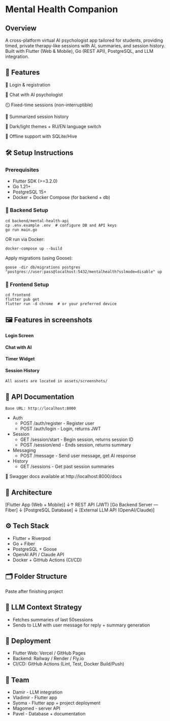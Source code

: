 # Mental Health Companion

## Overview
A cross-platform virtual AI psychologist app tailored for students, providing timed, private therapy-like sessions with AI, summaries, and session history. Built with Flutter (Web & Mobile), Go (REST API), PostgreSQL, and LLM integration.

## 🌟 Features

  🎯 Login & registration

  💬 Chat with AI psychologist

  ⏲️ Fixed-time sessions (non-interruptible)

  🧾 Summarized session history

  🌙 Dark/light themes + RU/EN language switch

  📶 Offline support with SQLite/Hive

## 🛠️ Setup Instructions
### Prerequisites

* Flutter SDK (>=3.2.0)
* Go 1.21+
* PostgreSQL 15+
* Docker + Docker Compose (for backend + db)

### 🔧 Backend Setup

```
cd backend/mental-health-api
cp .env.example .env  # configure DB and API keys
go run main.go
```

OR run via Docker:
```
docker-compose up --build
```

Apply migrations (using Goose):
```
goose -dir db/migrations postgres "postgres://user:pass@localhost:5432/mentalhealth?sslmode=disable" up
```

### 📱 Frontend Setup

```
cd frontend
flutter pub get
flutter run -d chrome  # or your preferred device
```

## 🖼️ Features in screenshots
#### Login Screen

#### Chat with AI

#### Timer Widget

#### Session History

    All assets are located in assets/screenshots/

## 📡 API Documentation

    Base URL: http://localhost:8000

* Auth
  * POST	/auth/register - Register user
  * POST	/auth/login	- Login, returns JWT
* Session
  * GET	/session/start - Begin session, returns session ID
  * POST	/session/end - Ends session, returns summary
* Messaging
  * POST	/message - Send user message, get AI response
* History
  * GET	/sessions - Get past session summaries

📘 Swagger docs available at http://localhost:8000/docs

## 🧱 Architecture

[Flutter App (Web + Mobile)]
       ↓↑ REST API (JWT)
[Go Backend Server — Fiber]
       ↓
[PostgreSQL Database]
       ↓
[External LLM API (OpenAI/Claude)]

## ⚙️ Tech Stack

* Flutter + Riverpod
* Go + Fiber
* PostgreSQL + Goose
* OpenAI API / Claude API
* Docker + GitHub Actions (CI/CD)

## 🗂️ Folder Structure
Paste after finishing project

## 🧠 LLM Context Strategy

* Fetches summaries of last 50sessions 
* Sends to LLM with user message for reply + summary generation

## 🚀 Deployment
* Flutter Web: Vercel / GitHub Pages
* Backend: Railway / Render / Fly.io
* CI/CD: GitHub Actions (Lint, Test, Docker Build/Push)

## 🙌 Team
* Damir - LLM integration
* Vladimir - Flutter app
* Syoma - Flutter app + project deployment
* Magomed - server API 
* Pavel - Database + documentation
